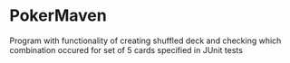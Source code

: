 # PokerMaven
Program with functionality of creating shuffled deck and checking which combination occured for set of 5 cards specified in JUnit tests
